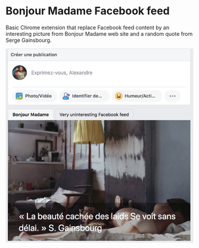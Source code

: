 # Bonjour Madame Facebook feed

Basic Chrome extension that replace Facebook feed content by an interesting picture from Bonjour Madame web site and a random quote from Serge Gainsbourg.

![](readme-example.png)